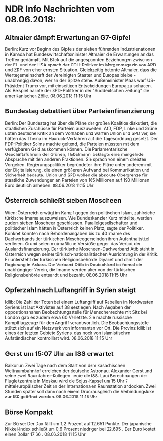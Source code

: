 # NDR Info Nachrichten vom 08.06.2018:


## Altmaier dämpft Erwartung an G7-Gipfel
Berlin: Kurz vor Beginn des Gipfels der sieben führenden Industrienationen in Kanada hat Bundeswirtschaftsminister Altmaier die Erwartungen an das Treffen gedämpft. Mit Blick auf die angespannten Beziehungen zwischen der EU und den USA sprach der CDU-Politiker im Morgenmagazin von ARD und ZDF von einer ernsten Situation. Gleichzeitig betonte Altmaier, dass die Wertegemeinschaft der Vereinigten Staaten und Europas bleibe - unabhängig davon, wer an der Spitze stehe. Außenminister Maas warf US-Präsident Trump vor, mit einseitigen Entscheidungen Europa zu schaden. Als Beispiel nannte der SPD-Politiker in der "Süddeutschen Zeitung" die amerikanischen Zölle. 08.06.2018 11:15 Uhr 

## Bundestag debattiert über Parteienfinanzierung
Berlin: Der Bundestag hat über die Pläne der großen Koalition diskutiert, die staatlichen Zuschüsse für Parteien auszuweiten. AfD, FDP, Linke und Grüne übten deutliche Kritik an dem Vorhaben und warfen Union und SPD vor, sie hätten das Thema im Hauruck-Verfahren auf die Tagesordnung gesetzt. Der FDP-Politiker Solms machte geltend, die Parteien müssten mit dem verfügbaren Geld auskommen können. Die Parlamentarische Geschäftsführerin der Grünen, Haßelmann, beklagte eine mangelnde Absprache mit den anderen Fraktionen. Sie sprach von einem dreisten Vorgehen. Regierungspolitiker begründeten ihre Pläne unter anderem mit der Digitalisierung, die einen größeren Aufwand bei Kommunikation und Sicherheit bedeute. Union und SPD wollen die absolute Obergrenze für staatliche Zuwendungen an Parteien von 165 Millionen auf 190 Millionen Euro deutlich anheben. 08.06.2018 11:15 Uhr 

## Österreich schließt sieben Moscheen
Wien:	Österreich erwägt im Kampf gegen den politischen Islam, zahlreiche türkische Imame auszuweisen. Wie Bundeskanzler Kurz mitteilte, werden zudem sieben Moscheen geschlossen. Parallelgesellschaften und politischer Islam hätten in Österreich keinen Platz, sagte der Politiker. Konkret könnten nach Behördenangaben bis zu 40 Imame des Dachverbands der türkischen Moscheegemeinden ihren Aufenthaltstitel verlieren. Grund seien mutmaßliche Verstöße gegen das Verbot der Auslandsfinanzierung. Der türkische Moscheen-Dachverband Atib steht in Österreich wegen seiner türkisch-nationalistischen Ausrichtung in der Kritik. Er untersteht der türkischen Religionsbehörde Diyanet und damit der Regierung in Ankara. Der Verband Ditib in Deutschland ist formal ein unabhängiger Verein, die Imame werden aber von der türkischen Religionsbehörde entsandt und bezahlt. 08.06.2018 11:15 Uhr 

## Opferzahl nach Luftangriff in Syrien steigt
Idlib: Die Zahl der Toten bei einem Luftangriff auf Rebellen im Nordwesten Syriens ist laut Aktivisten auf 38 gestiegen. Nach Angaben der oppositionsnahen Beobachtungsstelle für Menschenrechte mit Sitz bei London gab es zudem etwa 60 Verletzte. Sie machte russische Kampfflugzeuge für den Angriff verantwortlich. Die Beobachtungsstelle stützt sich auf ein Netzwerk von Informanten vor Ort. Die Provinz Idlib ist eines der letzten Gebiete Syriens, das noch von islamistischen Aufständischen kontrolliert wird. 08.06.2018 11:15 Uhr 

## Gerst um 15:07 Uhr an ISS erwartet
Baikonur: Zwei Tage nach dem Start von dem kasachischen Weltraumbahnhof erreichen der deutsche Astronaut Alexander Gerst und seine zwei Raumfahrer-Kollegen heute die ISS. Laut Berechnungen der Flugleitzentrale in Moskau wird die Sojus-Kapsel um 15 Uhr 7 mitteleuropäischer Zeit an der Internationalen Raumstation andocken. Zwei Stunden später soll dann nach einem Druckausgleich die Verbindungsluke zur ISS geöffnet werden. 08.06.2018 11:15 Uhr 

## Börse Kompakt
Zur Börse: Der Dax fällt um  1,2  Prozent auf  12.651  Punkte. Der japanische Nikkei-Index schließt um  0,6  Prozent niedriger bei  22.695 . Der Euro kostet einen Dollar  17 66 . 08.06.2018 11:15 Uhr 
